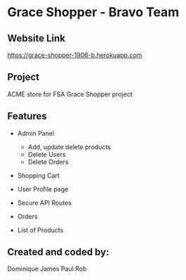 # Grace Shopper - Bravo Team

## Website Link

https://grace-shopper-1906-b.herokuapp.com

## Project

ACME store for FSA Grace Shopper project

## Features

- Admin Panel

  - Add, update delete products
  - Delete Users
  - Delete Orders

- Shopping Cart
- User Profile page
- Secure API Routes
- Orders
- List of Products

## Created and coded by:

Dominique
James
Paul
Rob
